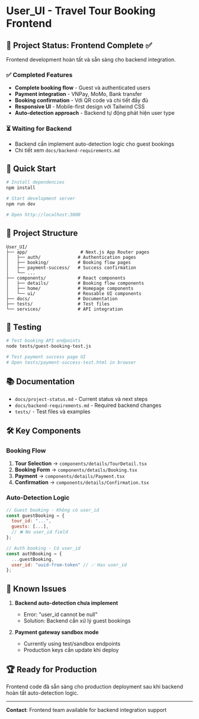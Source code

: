 # User_UI - Travel Tour Booking Frontend

## 🎯 Project Status: Frontend Complete ✅

Frontend development hoàn tất và sẵn sàng cho backend integration.

### ✅ Completed Features
- **Complete booking flow** - Guest và authenticated users
- **Payment integration** - VNPay, MoMo, Bank transfer
- **Booking confirmation** - Với QR code và chi tiết đầy đủ
- **Responsive UI** - Mobile-first design với Tailwind CSS
- **Auto-detection approach** - Backend tự động phát hiện user type

### ⏳ Waiting for Backend
- Backend cần implement auto-detection logic cho guest bookings
- Chi tiết xem `docs/backend-requirements.md`

## 🚀 Quick Start

```bash
# Install dependencies
npm install

# Start development server
npm run dev

# Open http://localhost:3000
```

## 📁 Project Structure

```
User_UI/
├── app/                    # Next.js App Router pages
│   ├── auth/              # Authentication pages
│   ├── booking/           # Booking flow pages
│   ├── payment-success/   # Success confirmation
│   └── ...
├── components/            # React components
│   ├── details/           # Booking flow components
│   ├── home/              # Homepage components
│   └── ui/                # Reusable UI components
├── docs/                  # Documentation
├── tests/                 # Test files
└── services/              # API integration
```

## 🧪 Testing

```bash
# Test booking API endpoints
node tests/guest-booking-test.js

# Test payment success page UI
# Open tests/payment-success-test.html in browser
```

## 📚 Documentation

- `docs/project-status.md` - Current status và next steps
- `docs/backend-requirements.md` - Required backend changes
- `tests/` - Test files và examples

## 🛠️ Key Components

### Booking Flow
1. **Tour Selection** → `components/details/TourDetail.tsx`
2. **Booking Form** → `components/details/Booking.tsx` 
3. **Payment** → `components/details/Payment.tsx`
4. **Confirmation** → `components/details/Confirmation.tsx`

### Auto-Detection Logic
```javascript
// Guest booking - Không có user_id
const guestBooking = {
  tour_id: "...",
  guests: [...],
  // ❌ No user_id field
};

// Auth booking - Có user_id  
const authBooking = {
  ...guestBooking,
  user_id: "uuid-from-token" // ✅ Has user_id
};
```

## 🚨 Known Issues

1. **Backend auto-detection chưa implement**
   - Error: "user_id cannot be null"
   - Solution: Backend cần xử lý guest bookings

2. **Payment gateway sandbox mode**
   - Currently using test/sandbox endpoints
   - Production keys cần update khi deploy

## 🏆 Ready for Production

Frontend code đã sẵn sàng cho production deployment sau khi backend hoàn tất auto-detection logic.

---

**Contact**: Frontend team available for backend integration support
